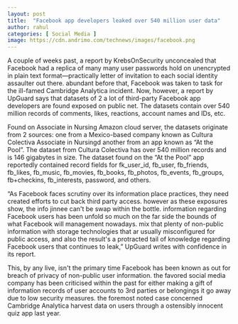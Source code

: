 ```yaml
---
layout: post
title:  "Facebook app developers leaked over 540 million user data"
author: rahul
categories: [ Social Media ]
image: https://cdn.andrimo.com/technews/images/facebook.png
---
```

A couple of weeks past, a report by KrebsOnSecurity unconcealed that Facebook had a replica of many many user passwords hold on unencrypted in plain text format—practically letter of invitation to each social identity assaulter out there. abundant before that, Facebook was taken to task for the ill-famed Cambridge Analytica incident. Now, however, a report by UpGuard says that datasets of 2 a lot of third-party Facebook app developers are found exposed on public net. The datasets contain over 540 million records of comments, likes, reactions, account names and IDs, etc.

Found on Associate in Nursing Amazon cloud server, the datasets originate from 2 sources: one from a Mexico-based company known as Cultura Colectiva Associate in Nursingd another from an app known as “At the Pool”. The dataset from Cultura Colectiva has over 540 million records and is 146 gigabytes in size. The dataset found on the “At the Pool” app reportedly contained record fields for fk_user_id, fb_user, fb_friends, fb_likes, fb_music, fb_movies, fb_books, fb_photos, fb_events, fb_groups, fb+checkins, fb_interests, password, and others.

“As Facebook faces scrutiny over its information place practices, they need created efforts to cut back third party access. however as these exposures show, the info jinnee can't be swap within the bottle. information regarding Facebook users has been unfold so much on the far side the bounds of what Facebook will management nowadays. mix that plenty of non-public information with storage technologies that ar usually misconfigured for public access, and also the result's a protracted tail of knowledge regarding Facebook users that continues to leak,” UpGuard writes with confidence in its report.

This, by any live, isn't the primary time Facebook has been known as out for breach of privacy of non-public user information. the favored social media company has been criticised within the past for either making a gift of information records of user accounts to 3rd parties or belongings it go away due to low security measures. the foremost noted case concerned Cambridge Analytica harvest data on users through a ostensibly innocent quiz app last year.
